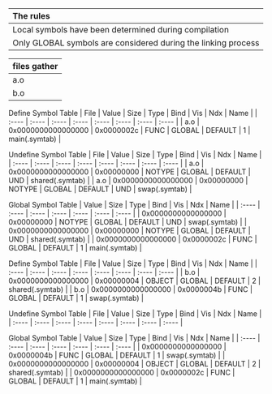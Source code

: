 | The rules                                                     |
| :----                                                         |
| Local symbols have been determined during compilation         |
| Only GLOBAL symbols are considered during the linking process |

| files gather |
| :----        |
| a.o          |
| b.o          |

 Define Symbol Table 
| File  | Value              | Size       | Type  | Bind   | Vis     | Ndx   | Name          |
| :---- | :----              | :----      | :---- | :----  | :----   | :---- | :----         |
| a.o   | 0x0000000000000000 | 0x0000002c | FUNC  | GLOBAL | DEFAULT | 1     | main(.symtab) |


 Undefine Symbol Table 
| File  | Value              | Size       | Type   | Bind   | Vis     | Ndx   | Name            |
| :---- | :----              | :----      | :----  | :----  | :----   | :---- | :----           |
| a.o   | 0x0000000000000000 | 0x00000000 | NOTYPE | GLOBAL | DEFAULT | UND   | shared(.symtab) |
| a.o   | 0x0000000000000000 | 0x00000000 | NOTYPE | GLOBAL | DEFAULT | UND   | swap(.symtab)   |


Global Symbol Table
| Value              | Size       | Type   | Bind   | Vis     | Ndx   | Name            |
| :----              | :----      | :----  | :----  | :----   | :---- | :----           |
| 0x0000000000000000 | 0x00000000 | NOTYPE | GLOBAL | DEFAULT | UND   | swap(.symtab)   |
| 0x0000000000000000 | 0x00000000 | NOTYPE | GLOBAL | DEFAULT | UND   | shared(.symtab) |
| 0x0000000000000000 | 0x0000002c | FUNC   | GLOBAL | DEFAULT | 1     | main(.symtab)   |


 Define Symbol Table 
| File  | Value              | Size       | Type   | Bind   | Vis     | Ndx   | Name            |
| :---- | :----              | :----      | :----  | :----  | :----   | :---- | :----           |
| b.o   | 0x0000000000000000 | 0x00000004 | OBJECT | GLOBAL | DEFAULT | 2     | shared(.symtab) |
| b.o   | 0x0000000000000000 | 0x0000004b | FUNC   | GLOBAL | DEFAULT | 1     | swap(.symtab)   |


 Undefine Symbol Table 
| File  | Value | Size  | Type  | Bind  | Vis   | Ndx   | Name  |
| :---- | :---- | :---- | :---- | :---- | :---- | :---- | :---- |


Global Symbol Table
| Value              | Size       | Type   | Bind   | Vis     | Ndx   | Name            |
| :----              | :----      | :----  | :----  | :----   | :---- | :----           |
| 0x0000000000000000 | 0x0000004b | FUNC   | GLOBAL | DEFAULT | 1     | swap(.symtab)   |
| 0x0000000000000000 | 0x00000004 | OBJECT | GLOBAL | DEFAULT | 2     | shared(.symtab) |
| 0x0000000000000000 | 0x0000002c | FUNC   | GLOBAL | DEFAULT | 1     | main(.symtab)   |


